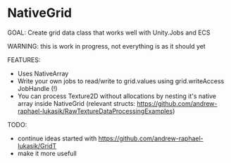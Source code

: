 # NativeGrid
GOAL: Create grid data class that works well with Unity.Jobs and ECS

WARNING: this is work in progress, not everything is as it should yet

FEATURES:
- Uses NativeArray<STRUCT>
- Write your own jobs to read/write to grid.values using grid.writeAccess JobHandle (!)
- You can process Texture2D without allocations by nesting it's native array inside NativeGrid<RGB24> (relevant structs: https://github.com/andrew-raphael-lukasik/RawTextureDataProcessingExamples)

TODO:
- continue ideas started with https://github.com/andrew-raphael-lukasik/GridT
- make it more usefull
